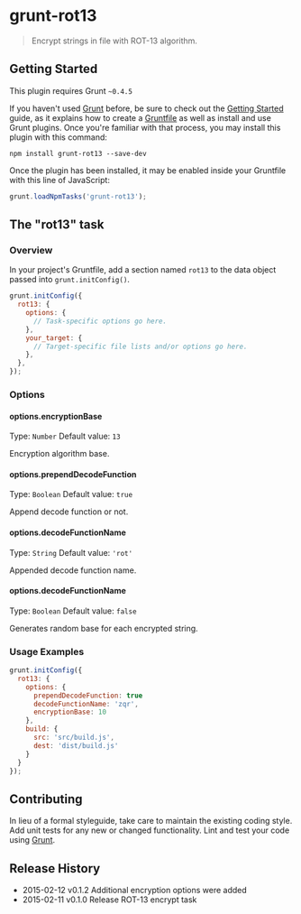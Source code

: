 # grunt-rot13

> Encrypt strings in file with ROT-13 algorithm.

## Getting Started
This plugin requires Grunt `~0.4.5`

If you haven't used [Grunt](http://gruntjs.com/) before, be sure to check out the [Getting Started](http://gruntjs.com/getting-started) guide, as it explains how to create a [Gruntfile](http://gruntjs.com/sample-gruntfile) as well as install and use Grunt plugins. Once you're familiar with that process, you may install this plugin with this command:

```shell
npm install grunt-rot13 --save-dev
```

Once the plugin has been installed, it may be enabled inside your Gruntfile with this line of JavaScript:

```js
grunt.loadNpmTasks('grunt-rot13');
```

## The "rot13" task

### Overview
In your project's Gruntfile, add a section named `rot13` to the data object passed into `grunt.initConfig()`.

```js
grunt.initConfig({
  rot13: {
    options: {
      // Task-specific options go here.
    },
    your_target: {
      // Target-specific file lists and/or options go here.
    },
  },
});
```

### Options

#### options.encryptionBase
Type: `Number`
Default value: `13`

Encryption algorithm base.

#### options.prependDecodeFunction
Type: `Boolean`
Default value: `true`

Append decode function or not.

#### options.decodeFunctionName
Type: `String`
Default value: `'rot'`

Appended decode function name.

#### options.decodeFunctionName
Type: `Boolean`
Default value: `false`

Generates random base for each encrypted string.

### Usage Examples

```js
grunt.initConfig({
  rot13: {
    options: {
      prependDecodeFunction: true
      decodeFunctionName: 'zqr',
      encryptionBase: 10
    },
    build: {
      src: 'src/build.js',
      dest: 'dist/build.js'
    }
  }
});
```

## Contributing
In lieu of a formal styleguide, take care to maintain the existing coding style. Add unit tests for any new or changed functionality. Lint and test your code using [Grunt](http://gruntjs.com/).

## Release History

* 2015-02-12   v0.1.2   Additional encryption options were added
* 2015-02-11   v0.1.0   Release ROT-13 encrypt task
